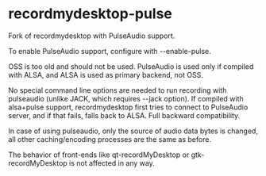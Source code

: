 # recordmydesktop-pulse
Fork of recordmydesktop with PulseAudio support.

To enable PulseAudio support, configure with --enable-pulse.

OSS is too old and should not be used. PulseAudio is used only if compiled with ALSA, and ALSA is used as primary backend, not OSS.

No special command line options are needed to run recording with pulseaudio (unlike JACK, which requires --jack option). If compiled with alsa+pulse support, recordmydesktop first tries to connect to PulseAudio server, and if that fails, falls back to ALSA. Full backward compatibility.

In case of using pulseaudio, only the source of audio data bytes is changed, all other caching/encoding processes are the same as before.

The behavior of front-ends like qt-recordMyDesktop or gtk-recordMyDesktop is not affected in any way.
